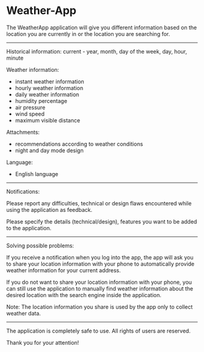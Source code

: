 # Weather-App

The WeatherApp application will give you different information based on the location you are currently in or the location you are searching for.

---

Historical information:
current - year, month, day of the week, day, hour, minute

Weather information:

- instant weather information
- hourly weather information
- daily weather information
- humidity percentage
- air pressure
- wind speed
- maximum visible distance

Attachments:

- recommendations according to weather conditions
- night and day mode design

Language:

- English language

---

Notifications:

Please report any difficulties, technical or design flaws encountered while using the application as feedback.

Please specify the details (technical/design), features you want to be added to the application.

---

Solving possible problems:

If you receive a notification when you log into the app, the app will ask you to share your location information with your phone to automatically provide weather information for your current address.

If you do not want to share your location information with your phone, you can still use the application to manually find weather information about the desired location with the search engine inside the application.

Note: The location information you share is used by the app only to collect weather data.

---

The application is completely safe to use.
All rights of users are reserved.

Thank you for your attention!
